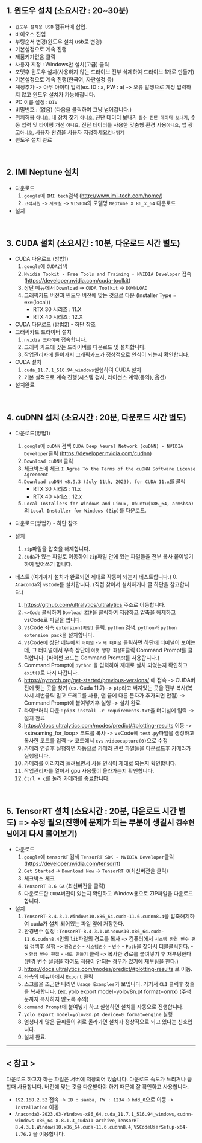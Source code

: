 ## 1. 윈도우 설치 (소요시간 : 20~30분)
- `윈도우 설치용 USB` 컴퓨터에 삽입. 
- 바이오스 진입 
- 부팅순서 변경(윈도우 설치 usb로 변경)
- 기본설정으로 계속 진행
- 제품키가없음 클릭
- 사용자 지정 : Windows만 설치(고급) 클릭
- 포멧후 윈도우 설치(사용하지 않는 드라이브 전부 삭제하여 드라이브 1개로 만들기)
- 기본설정으로 계속 진행(한국어, 자판설정 등)
- 계정추가 -> 아무 아이디 입력(ex. ID : a, PW : a) -> 오류 발생으로 계정 입력하지 않고 윈도우 설치가 가능해집니다.
- PC 이름 설정 : `DIV`
- 비밀번호 : (없음) (다음을 클릭하여 그냥 넘어갑니다.)
- 위치허용 `아니요`, 내 장치 찾기 `아니오`, 진단 데이터 보내기 `필수 진단 데이터 보내기`, 수동 입력 및 타이핑 개선 `아니요`, 진단 데이터를 사용한 맞춤형 환경 사용`아니요`, 앱 광고`아니오`, 사용자 환경을 사용자 지정하세요`건너뛰기`
- 윈도우 설치 완료


<br>

## 2. IMI Neptune 설치
- 다운로드
    1. `google`에 `IMI tech`검색 (http://www.imi-tech.com/home/)
    2. `고객지원` -> `자료실` -> `VISION`의 모델명 `Neptune X 86_x_64` 다운로드
- 설치

<br>

## 3. CUDA 설치 (소요시간 : 10분, 다운로드 시간 별도)
- CUDA 다운로드 (방법1)
    1. `google`에 `CUDA`검색
    2. `Nvidia Tookit - Free Tools and Training - NVIDIA Developer` 접속 (https://developer.nvidia.com/cuda-toolkit)
    3. 상단 메뉴에서 `Download` -> `CUDA Toolkit` -> `DOWNLOAD` 
    4. 그래픽카드 버전과 윈도우 버전에 맞는 것으로 다운 (Installer Type = exe(local))
        + RTX 30 시리즈 : 11.X
        + RTX 40 시리즈 : 12.X
- CUDA 다운로드 (방법2) - 하단 참조
- 그래픽카드 드라이버 설치 
    1. `nvidia 드라이버` 접속합니다.
    2. 그래픽 카드에 맞는 드라이버를 다운로드 및 설치합니다.
    3. 작업관리자에 들어가서 그래픽카드가 정상적으로 인식이 되는지 확인합니다.
- CUDA 설치 
    1. `cuda_11.7.1_516.94_windows`실행하여 CUDA 설치 
    2. 기본 설적으로 계속 진행(시스템 검사, 라이선스 계약(동의), 옵션) 
- 설치완료

<br>

## 4. cuDNN 설치 (소요시간 : 20분, 다운로드 시간 별도)
- 다운로드(방법1)
    1. `google`에 `cuDNN` 검색 `CUDA Deep Neural Network (cuDNN) - NVIDIA Developer`클릭 (https://developer.nvidia.com/cudnn)
    2. `Download cuDNN` 클릭
    3. 체크박스에 체크 `I Agree To the Terms of the cuDNN Software License Agreement`
    4. `Download cuDNN v8.9.3 (July 11th, 2023), for CUDA 11.x`를 클릭
        + RTX 30 시리즈 : 11.x
        + RTX 40 시리즈 : 12.x
    5. `Local Installers for Windows and Linux, Ubuntu(x86_64, armsbsa)`의 `Local Installer for Windows (Zip)`를 다운로드. 
- 다운로드(방법2) - 하단 참조
- 설치
    1. `zip`파일을 압축을 해제합니다.
    2. `cuda`가 있는 파일로 이동하여 `zip`파일 안에 있는 파일들을 전부 복사 붙여넣기 하여 덮어쓰기 합니다.

- 테스트 (여기까지 설치가 완료되면 제대로 작동이 되는지 테스트합니다.)
    0. `Anaconda`와 `vsCode`를 설치합니다. (직접 찾아서 설치하거나 글 하단을 참고합니다.)
    1. https://github.com/ultralytics/ultralytics 주소로 이동합니다.
    2. `<>Code` 클릭하여 `Dowload ZIP`을 클릭하여 저장하고 압축을 해제하고 vsCode로 파일을 엽니다. 
    3. vsCode 좌측 `extension(확장)` 클릭. `python` 검색. `python`과 `python extension pack`을 설치합니다.
    4. vsCode에 상단 메뉴에서 `터미널` -> `새 터미널` 클릭하면 하단에 터미널이 보이는데, 그 터미널에서 우측 상단에 `아랫 방향 화살표`클릭 Command Prompt를 클릭합니다. (파이썬 코드는 Command Prompt를 사용합니다.)
    5. Command Prompt에 `python` 을 입력하여 제대로 설치 되었는지 확인하고 `exit()`로 다시 나갑니다.
    6. https://pytorch.org/get-started/previous-versions/ 에 접속 -> CUDA버전에 맞는 곳을 찾기 (ex. Cuda 11.7) -> `pip`라고 써져있는 곳을 전부 복사(복사시 세번클릭 말고 드래그를 사용, 맨 끝에 다른 문자가 추가되면 안됨) -> Command Prompt에 붙여넣기후 실행 -> 설치 완료
    7. 라이브러리 다운 : `pip3 install -r requirements.txt`을 터미널에 입력 -> 설치 완료
    8. https://docs.ultralytics.com/modes/predict/#plotting-results 이동 -> <streaming_for_loop> 코드를 복사 -> vsCode에 `test.py`파일을 생성하고 복사한 코드를 입력 -> 코드에서 `cvs.videocapture(0)`으로 수정
    9. 카메라 연결후 실행하면 자동으로 카메라 관련 파일들을 다운로드후 카메라가 실행됩니다. 
    10. 카메라를 이리저리 돌려보면서 사물 인식이 제대로 되는지 확인합니다. 
    11. 작업관리자를 열어서 gpu 사용률이 올라가는지 확인합니다. 
    12. `Ctrl + c`를 눌러 카메라를 종료합니다.

<br>

## 5. TensorRT 설치 (소요시간 : 20분, 다운로드 시간 별도) => 수정 필요(진행에 문제가 되는 부분이 생길시 `김수현님`에게 다시 물어보기)
- 다운로드
    1. `google`에 `tensorRT` 검색 `TensorRT SDK - NVIDIA Developer`클릭 (https://developer.nvidia.com/tensorrt)
    2. `Get Started` -> `Download Now` -> `TensorRT 8`(최신버전을 클릭)
    3. 체크박스 체크
    4. `TensorRT 8.6 GA` (최신버전을 클릭)
    5. 다운로드한 `CUDA`버전이 있는지 확인하고 Window용으로 ZIP파일을 다운로드 합니다.
- 설치
    1. `TensorRT-8.4.3.1.Windows10.x86_64.cuda-11.6.cudnn8.4`을 압축해제하여 cuda가 설치 되어있는 파일 옆에 저장한다. 
    2. 환경변수 설정 : `TensorRT-8.4.3.1.Windows10.x86_64.cuda-11.6.cudnn8.4`안의 `lib`파일의 경로를 복사 -> 컴퓨터에서  `시스템 환경 변수 편집` 검색후 실행 -> `환경변수` - `시스템변수` - `변수` - `Path`을 찾아서 더블클릭한다. -> `환경 변수 편집` - `새로 만들기` 클릭 -> 복사한 경로를 붙여넣기 후 재부팅한다(환경 변수 설정을 하여도 적용이 안되는 경우가 있기에 재부팅을 한다.)
    3. https://docs.ultralytics.com/modes/predict/#plotting-results 로 이동. 
    4. 좌측의 메뉴바에서 `Export` 클릭
    5. 스크롤을 조금만 내리면 `Usage Examples`가 보입니다. 거기서 `CLI` 클릭후 첫줄을 복사합니다. (ex. yolo export model=yolov8n.pt format=onnx) (주석문까지 복사하지 않도록 주의)
    6. `command Prompt`에 붙여넣기 하고 실행하면 설치를 자동으로 진행합니다. 
    7. `yolo export model=yolov8n.pt device=0 format=engine` 실행
    8. 엄청나게 많은 글씨들이 위로 올라가면 설치가 정상적으로 되고 있다는 신호입니다.
    9.  설치 완료. 


---
## < 참고 >
다운로드 하고자 하는 파일은 서버에 저장되어 있습니다. 
다운로드 속도가 느리거나 급할때 사용합니다.
버전에 맞는 것을 다운받아야 하기 때문에 잘 확인하고 사용합니다.

- `192.168.2.52` 접속 -> `ID : samba, PW : 1234` -> `hdd_0`으로 이동 -> `installation` 이동
- `Anaconda3-2023.03-Windows-x86_64`, `cuda_11.7.1_516.94_windows`, `cudnn-windows-x86_64-8.8.1.3_cuda11-archive`, `TensorRT-8.4.3.1.Windows10.x86_64.cuda-11.6.cudnn8.4`, `VSCodeUserSetup-x64-1.76.2` 을 이용합니다. 